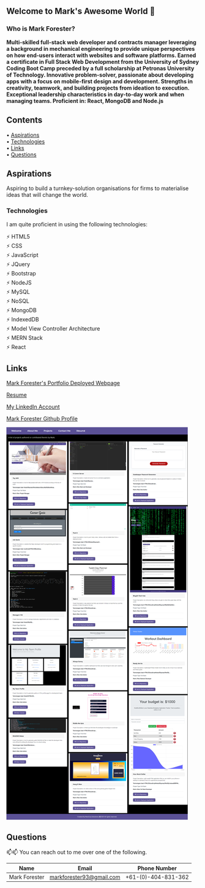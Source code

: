 ## Welcome to Mark's Awesome World 👋

### Who is Mark Forester?

**Multi-skilled full-stack web developer and contracts manager leveraging a background in mechanical engineering to provide unique perspectives on how end-users interact with websites and software platforms. Earned a certificate in Full Stack Web Development from the University of Sydney Coding Boot Camp preceded by a full scholarship at Petronas University of Technology. Innovative problem-solver, passionate about developing apps with a focus on mobile-first design and development. Strengths in creativity, teamwork, and building projects from ideation to execution. Exceptional leadership characteristics in day-to-day work and when managing teams. Proficient in: React, MongoDB and Node.js**

<!--
**Forester93/forester93** is a ✨ _special_ ✨ repository because its `README.md` (this file) appears on your GitHub profile.

Here are some ideas to get you started:

- 🔭 I’m currently working on ...
- 🌱 I’m currently learning ...
- 👯 I’m looking to collaborate on ...
- 🤔 I’m looking for help with ...
- 💬 Ask me about ...
- 📫 How to reach me: ...
- 😄 Pronouns: ...
- ⚡ Fun fact: ...
-->

## Contents

• [Aspirations](#aspirations)  
• [Technologies](#technologies)  
• [Links](#links)  
• [Questions](#questions)

## Aspirations

Aspiring to build a turnkey-solution organisations for firms to materialise ideas that will change the world.

### Technologies

I am quite proficient in using the following technologies:

⚡ HTML5  
⚡ CSS  
⚡ JavaScript  
⚡ JQuery  
⚡ Bootstrap  
⚡ NodeJS  
⚡ MySQL  
⚡ NoSQL  
⚡ MongoDB  
⚡ IndexedDB  
⚡ Model View Controller Architecture  
⚡ MERN Stack  
⚡ React

## Links

[Mark Forester's Portfolio Deployed Webpage](https://Forester93.github.io/MarkForesterReact/)

[Resume](https://forester93.github.io/MarkForesterReact/static/media/MarkF_FullStackResume.2d8a30e5.pdf)

[My LinkedIn Account](https://www.linkedin.com/in/mforester93/)

[Mark Forester Github Profile](https://github.com/Forester93/)

![Screenshot of the page](./assets/images/screenshot.png)

## Questions

📫📫 You can reach out to me over one of the following.

| Name          | Email                    | Phone Number        |
| ------------- | ------------------------ | ------------------- |
| Mark Forester | markforester93@gmail.com | +61-(0)-404-831-362 |
